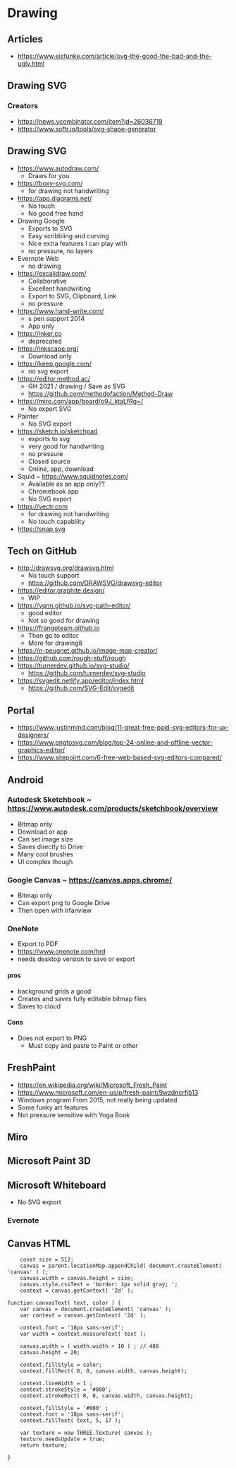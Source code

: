 # Drawing

## Articles

* https://www.eisfunke.com/article/svg-the-good-the-bad-and-the-ugly.html

## Drawing SVG

### Creators

* https://news.ycombinator.com/item?id=26036719
* https://www.softr.io/tools/svg-shape-generator


## Drawing SVG

* https://www.autodraw.com/
	* Draws for you
* https://boxy-svg.com/
	* for drawing not handwriting
* https://app.diagrams.net/
	* No touch
	* No good free hand
* Drawing Google
	* Exports to SVG
	* Easy scribbling and curving
	* Nice extra features I can play with
	* no pressure, no layers
* Evernote Web
	* no drawing
* https://excalidraw.com/
	* Collaborative
	* Excellent handwriting
	* Export to SVG, Clipboard, Link
	* no pressure
* https://www.hand-write.com/
	* s pen support 2014
	* App only
* https://inker.co
	* deprecated
* https://inkscape.org/
	* Download only
* https://keep.google.com/
	* no svg export
* https://editor.method.ac/
	* GH 2021 / drawing / Save as SVG
	* https://github.com/methodofaction/Method-Draw
* https://miro.com/app/board/o9J_ktaLfRg=/
	* No export SVG
* Painter
	* No SVG export
* https://sketch.io/sketchpad
	* exports to svg
	* very good for handwriting
	* no pressure
	* Closed source
	* Online, app, download
* Squid ~ https://www.squidnotes.com/
	* Available as an app only??
	* Chromebook app
	* No SVG export
* https://vectr.com
	* for drawing not handwriting
	* No touch capability
* https://snap.svg



## Tech on GitHub

* http://drawsvg.org/drawsvg.html
	* No touch support
	* https://github.com/DRAWSVG/drawsvg-editor
* https://editor.graphite.design/
	* WIP
* https://yqnn.github.io/svg-path-editor/
	* good editor
	* Not so good for drawing
* https://frangoteam.github.io
	* Then go to editor
	* More for drawing8
* https://n-peugnet.github.io/image-map-creator/
* https://github.com/rough-stuff/rough
* https://turnerdev.github.io/svg-studio/
	* https://github.com/turnerdev/svg-studio
* https://svgedit.netlify.app/editor/index.html
	* https://github.com/SVG-Edit/svgedit


## Portal

* https://www.justinmind.com/blog/11-great-free-paid-svg-editors-for-ux-designers/
* https://www.pngtosvg.com/blog/top-24-online-and-offline-vector-graphics-editor/
* https://www.sitepoint.com/6-free-web-based-svg-editors-compared/


## Android

### Autodesk Sketchbook ~ https://www.autodesk.com/products/sketchbook/overview

* Bitmap only
* Download or app
* Can set image size
* Saves directly to Drive
* Many cool brushes
* UI complex though

### Google Canvas ~ https://canvas.apps.chrome/

* Bitmap only
* Can export png to Google Drive
* Then open with irfanview

### OneNote

* Export to PDF
* https://www.onenote.com/hrd
* needs desktop version to save or export

#### pros

* background grids a good
* Creates and saves fully editable bitmap files
* Saves to cloud

#### Cons

* Does not export to PNG
	* Must copy and paste to Paint or other

## FreshPaint

* https://en.wikipedia.org/wiki/Microsoft_Fresh_Paint
* https://www.microsoft.com/en-us/p/fresh-paint/9wzdncrfjb13
* Windows program From 2015, not really being updated
* Some funky art features
* Not pressure sensitive with Yoga Book

## Miro


## Microsoft Paint 3D

## Microsoft Whiteboard

* No SVG export


### Evernote


## Canvas HTML


		const size = 512;
		canvas = parent.locationMap.appendChild( document.createElement( 'canvas' ) );
		canvas.width = canvas.height = size;
		canvas.style.cssText = 'border: 1px solid gray; ';
		context = canvas.getContext( '2d' );

	function canvasText( text, color ) {
		var canvas = document.createElement( 'canvas' );
		var context = canvas.getContext( '2d' );

		context.font = '18px sans-serif';
		var width = context.measureText( text );

		canvas.width = ( width.width + 10 ) ; // 480
		canvas.height = 20;

		context.fillStyle = color;
		context.fillRect( 0, 0, canvas.width, canvas.height);

		context.lineWidth = 1 ;
		context.strokeStyle = '#000';
		context.strokeRect( 0, 0, canvas.width, canvas.height);

		context.fillStyle = '#000' ;
		context.font = '18px sans-serif';
		context.fillText( text, 5, 17 );

		var texture = new THREE.Texture( canvas );
		texture.needsUpdate = true;
		return texture;

	}
